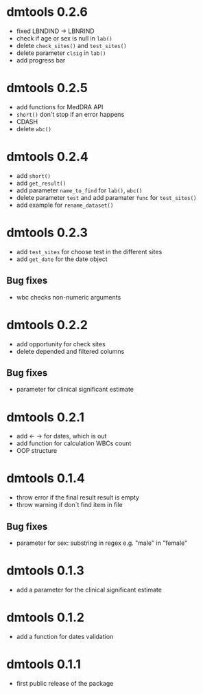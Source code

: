# dmtools 0.2.6
* fixed LBNDIND -> LBNRIND
* check if age or sex is null in `lab()`
* delete `check_sites()` and `test_sites()`
* delete parameter `clsig` in `lab()`
* add progress bar

# dmtools 0.2.5

* add functions for MedDRA API
* `short()` don't stop if an error happens
* CDASH
* delete `wbc()`

# dmtools 0.2.4

* add `short()`
* add `get_result()`
* add parameter `name_to_find` for `lab()`, `wbc()`
* delete parameter `test` and add paramater `func` for `test_sites()`
* add example for `rename_dataset()`

# dmtools 0.2.3

* add `test_sites` for choose test in the different sites
* add `get_date` for the date object

## Bug fixes

* wbc checks non-numeric arguments

# dmtools 0.2.2

* add opportunity for check sites
* delete depended and filtered columns

## Bug fixes

* parameter for clinical significant estimate

# dmtools 0.2.1

* add <- -> for dates, which is out
* add function for calculation WBCs count
* OOP structure

# dmtools 0.1.4

* throw error if the final result result is empty
* throw warning if don`t find item in file

## Bug fixes

* parameter for sex: substring in regex e.g. "male" in "female"

# dmtools 0.1.3

* add a parameter for the clinical significant estimate

# dmtools 0.1.2

* add a function for dates validation

# dmtools 0.1.1

* first public release of the package

